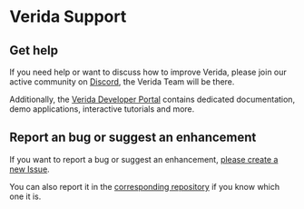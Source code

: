 # Verida Support

## Get help

If you need help or want to discuss how to improve Verida, please join our active community on [Discord](http://discord.verida.io/), the Verida Team will be there.

Additionally, the [Verida Developer Portal](https://developers.verida.network/) contains dedicated documentation, demo applications, interactive tutorials and more.

## Report an bug or suggest an enhancement

If you want to report a bug or suggest an enhancement, [please create a new Issue](https://github.com/verida/support/issues/new/choose).

You can also report it in the [corresponding repository](https://github.com/orgs/verida/repositories) if you know which one it is.
